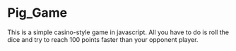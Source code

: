 # Pig_Game
This is a simple casino-style game in javascript. All you have to do is roll the dice and try to reach 100 points faster than your opponent player. 
